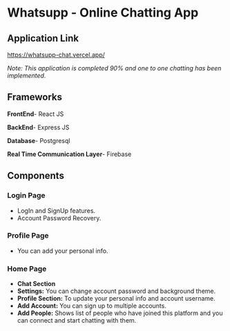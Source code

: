 
# Whatsupp - Online Chatting App
## Application Link
https://whatsupp-chat.vercel.app/

*Note: This application is completed 90% and one to one chatting has been implemented.*

## Frameworks 
**FrontEnd**- React JS

**BackEnd**- Express JS

**Database**- Postgresql

**Real Time Communication Layer**- Firebase 








## Components
### Login Page 
- LogIn and SignUp features.
- Account Password Recovery.
### Profile Page 
- You can add your personal info.
### Home Page 
- **Chat Section**
- **Settings:** You can change account password and background theme.
- **Profile Section:** To update your personal info and account username.
- **Add Account:** You can sign up to multiple accounts.
- **Add People:** Shows list of people who have joined this platform and you can connect and start chatting with them.


